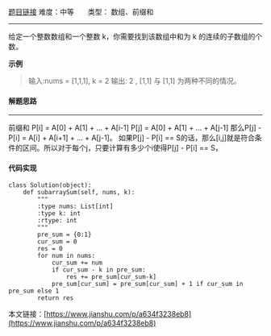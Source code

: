  [题目链接](https://leetcode-cn.com/problems/subarray-sum-equals-k/)
难度：中等          &nbsp;&nbsp;&nbsp;&nbsp;&nbsp;&nbsp;类型：  数组、前缀和
***
 给定一个整数数组和一个整数 k，你需要找到该数组中和为 k 的连续的子数组的个数。

 
**示例**
> 输入:nums = [1,1,1], k = 2
输出: 2 , [1,1] 与 [1,1] 为两种不同的情况。

#### 解题思路
***
前缀和
 P[i] = A[0] + A[1] + ... + A[i-1]
P[j] = A[0] + A[1] + ... + A[j-1]
那么P[j] - P[i] = A[i] + A[i+1] + ... + A[j-1]。
如果P[j] - P[i] == S的话，那么[i,j]就是符合条件的区间。所以对于每个j，只要计算有多少个i使得P[j] - P[i] == S，
 


#### 代码实现
```
class Solution(object):
    def subarraySum(self, nums, k):
        """
        :type nums: List[int]
        :type k: int
        :rtype: int
        """ 
        pre_sum = {0:1}
        cur_sum = 0
        res = 0
        for num in nums:
            cur_sum += num           
            if cur_sum - k in pre_sum:            
                res += pre_sum[cur_sum-k]               
            pre_sum[cur_sum] = pre_sum[cur_sum] + 1 if cur_sum in pre_sum else 1
        return res
```

本文链接：[https://www.jianshu.com/p/a634f3238eb8](https://www.jianshu.com/p/a634f3238eb8)
